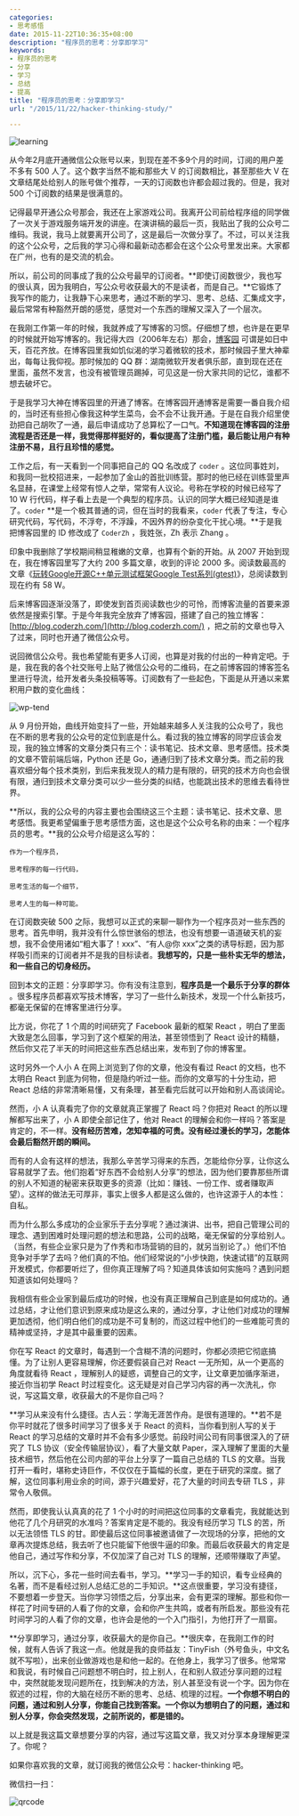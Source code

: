```yaml
---
categories:
- 思考感悟
date: 2015-11-22T10:36:35+08:00
description: "程序员的思考：分享即学习"
keywords:
- 程序员的思考
- 分享
- 学习
- 总结
- 提高
title: "程序员的思考：分享即学习"
url: "/2015/11/22/hacker-thinking-study/"

---
```


![learning](http://7xlx3k.com1.z0.glb.clouddn.com/learning.jpg-wt)

<!--more-->

从今年2月底开通微信公众账号以来，到现在差不多9个月的时间，订阅的用户差不多有 500 人了。这个数字当然不能和那些大 V 的订阅数相比，甚至那些大 V 在文章结尾处给别人的账号做个推荐，一天的订阅数也许都会超过我的。但是，我对 500 个订阅数的结果是很满意的。

记得最早开通公众号那会，我还在上家游戏公司。我离开公司前给程序组的同学做了一次关于游戏服务端开发的讲座。在演讲稿的最后一页，我贴出了我的公众号二维码。我说，我马上就要离开公司了，这是最后一次做分享了。不过，可以关注我的这个公众号，之后我的学习心得和最新动态都会在这个公众号里发出来。大家都在广州，也有的是交流的机会。

所以，前公司的同事成了我的公众号最早的订阅者。**即使订阅数很少，我也写的很认真，因为我明白，写公众号收获最大的不是读者，而是自己。**它锻炼了我写作的能力，让我静下心来思考，通过不断的学习、思考、总结、汇集成文字，最后常常有种豁然开朗的感觉，感觉对一个东西的理解又深入了一个层次。

在我刚工作第一年的时候，我就养成了写博客的习惯。仔细想了想，也许是在更早的时候就开始写博客的。我记得大四（2006年左右）那会，[博客园](http://www.cnblogs.com) 可谓是如日中天，百花齐放。在博客园里我如饥似渴的学习着微软的技术，那时候园子里大神辈出，每每让我仰视。那时候加的 QQ 群：湖南微软开发者俱乐部，直到现在还在里面，虽然不发言，也没有被管理员踢掉，可见这是一份大家共同的记忆，谁都不想去破坏它。

于是我学习大神在博客园里的开通了博客。在博客园开通博客是需要一番自我介绍的，当时还有些担心像我这种学生菜鸟，会不会不让我开通。于是在自我介绍里使劲把自己胡吹了一通，最后申请成功了总算松了一口气。**不知道现在博客园的注册流程是否还是一样，我觉得那样挺好的，看似提高了注册门槛，最后能让用户有种注册不易，且行且珍惜的感觉。**

工作之后，有一天看到一个同事把自己的 QQ 名改成了 `coder` 。这位同事姓刘，和我同一批校招进来，一起参加了金山的首批训练营。那时的他已经在训练营里声名显赫，在课堂上经常有惊人之举，常常有人议论。号称在学校的时候已经写了 10 W 行代码，样子看上去是一个典型的程序员。认识的同学大概已经知道是谁了。`coder` **是一个极其普通的词，但在当时的我看来，`coder` 代表了专注，专心研究代码，写代码，不浮夸，不浮躁，不因外界的纷杂变化干扰心境。**于是我把博客园里的 ID 修改成了 `CoderZh` ，我姓张，Zh 表示 Zhang 。

印象中我删除了学校期间稍显稚嫩的文章，也算有个新的开始。从 2007 开始到现在，我在博客园里写了大约 200 多篇文章，收到的评论 2000 多。阅读数最高的文章《[玩转Google开源C++单元测试框架Google Test系列(gtest)](http://www.cnblogs.com/coderzh/archive/2009/04/06/1426755.html)》，总阅读数到现在约有 58 W。

后来博客园逐渐没落了，即使发到首页阅读数也少的可怜，而博客流量的首要来源依然是搜索引擎。于是今年我完全放弃了博客园，搭建了自己的独立博客：[http://blog.coderzh.com/](http://blog.coderzh.com/) ，把之前的文章也导入了过来，同时也开通了微信公众号。

说回微信公众号。我也希望能有更多人订阅，也算是对我的付出的一种肯定吧。于是，我在我的各个社交账号上贴了微信公众号的二维码，在之前博客园的博客签名里进行导流，给开发者头条投稿等等。订阅数有了一些起色，下面是从开通以来累积用户数的变化曲线：

![wp-tend](http://7xlx3k.com1.z0.glb.clouddn.com/wp-tend.jpg-ws)

从 9 月份开始，曲线开始变抖了一些，开始越来越多人关注我的公众号了，我也在不断的思考我的公众号的定位到底是什么。看过我的独立博客的同学应该会发现，我的独立博客的文章分类只有三个：读书笔记、技术文章、思考感悟。技术类的文章不管前端后端，Python 还是 Go，通通归到了技术文章分类。而之前的我喜欢细分每个技术类别，到后来我发现人的精力是有限的，研究的技术方向也会很有限，通归到技术文章分类可以少一些分类的纠结，也能跳出技术的思维去看待世界。

**所以，我的公众号的内容主要也会围绕这三个主题：读书笔记、技术文章、思考感悟。我更希望偏重于思考感悟方面，这也是这个公众号名称的由来：一个程序员的思考。**我的公众号介绍是这么写的：

```
作为一个程序员，

思考程序的每一行代码，

思考生活的每一个细节，

思考人生的每一种可能。
```

在订阅数突破 500 之际，我想可以正式的来聊一聊作为一个程序员对一些东西的思考。首先申明，我并没有什么惊世骇俗的想法，也没有想要一语道破天机的妄想，我不会使用诸如“粗大事了！xxx”、“有人@你 xxx”之类的诱导标题，因为那样吸引而来的订阅者并不是我的目标读者。**我想写的，只是一些朴实无华的想法，和一些自己的切身经历。**

回到本文的正题：分享即学习。你有没有注意到，**程序员是一个最乐于分享的群体**    。很多程序员都喜欢写技术博客，学习了一些什么新技术，发现一个什么新技巧，都毫无保留的在博客里进行分享。

比方说，你花了 1 个周的时间研究了 Facebook 最新的框架 React ，明白了里面大致是怎么回事，学习到了这个框架的用法，甚至领悟到了 React 设计的精髓，然后你又花了半天的时间把这些东西总结出来，发布到了你的博客里。

这时另外一个人小 A 在网上浏览到了你的文章，他没有看过 React 的文档，也不太明白 React 到底为何物，但是隐约听过一些。而你的文章写的十分生动，把 React 总结的非常清晰易懂，又有条理，甚至看完后就可以开始和别人高谈阔论。

然而，小 A 认真看完了你的文章就真正掌握了 React 吗？你把对 React 的所以理解都写出来了，小 A 即使全部记住了，他对 React 的理解会和你一样吗？答案是肯定的，不一样。**没有经历苦难，怎知幸福的可贵。没有经过漫长的学习，怎能体会最后豁然开朗的瞬间。**

而有的人会有这样的想法，我那么辛苦学习得来的东西，怎能给你分享，让你这么容易就学了去。他们抱着“好东西不会给别人分享”的想法，因为他们要靠那些所谓的别人不知道的秘密来获取更多的资源（比如：赚钱、一份工作、或者赚取声望）。这样的做法无可厚非，事实上很多人都是这么做的，也许这源于人的本性：自私。

而为什么那么多成功的企业家乐于去分享呢？通过演讲、出书，把自己管理公司的理念、遇到困难时处理问题的想法和思路，公司的战略，毫无保留的分享给别人。（当然，有些企业家只是为了作秀和市场营销的目的，就另当别论了。）他们不怕竞争对手学了去吗？他们真的不怕。他们经常说的“小步快跑，快速试错”的互联网开发模式，你都要听烂了，但你真正理解了吗？知道具体该如何实施吗？遇到问题知道该如何处理吗？

我相信有些企业家到最后成功的时候，也没有真正理解自己到底是如何成功的。通过总结，才让他们意识到原来成功是这么来的，通过分享，才让他们对成功的理解更加透彻，他们明白他们的成功是不可复制的，而这过程中他们的一些难能可贵的精神或坚持，才是其中最重要的因素。

你在写 React 的文章时，每遇到一个含糊不清的问题时，你都必须把它彻底搞懂。为了让别人更容易理解，你还要假装自己对 React 一无所知，从一个更高的角度就看待 React ，理解别人的疑惑，调整自己的文字，让文章更加循序渐进，接近你当初学 React 时过程变化。这无疑是对自己学习内容的再一次洗礼，你说，写这篇文章，收获最大的不是你自己吗？

**学习从来没有什么捷径。古人云：学海无涯苦作舟。是很有道理的。**若不是你平时就花了很多时间学习了很多关于 React 的资料，当你看到别人写的关于 React 的学习总结的文章时并不会有多少感觉。前段时间公司有同事很深入的了研究了 TLS 协议（安全传输层协议），看了大量文献 Paper，深入理解了里面的大量技术细节，然后他在公司内部的平台上分享了一篇自己总结的 TLS 的文章。当我打开一看时，堪称史诗巨作，不仅仅在于篇幅的长度，更在于研究的深度。据了解，这位同事利用业余的时间，源于兴趣爱好，花了大量的时间去专研 TLS ，非常令人敬佩。

然而，即使我认认真真的花了 1 个小时的时间把这位同事的文章看完，我就能达到他花了几个月研究的水准吗？答案肯定是不能的。我没有经历学习 TLS 的苦，所以无法领悟 TLS 的甘。即使最后这位同事被邀请做了一次现场的分享，把他的文章再次提炼总结，我去听了也只能留下他很牛逼的印象。而最后收获最大的肯定是他自己，通过写作和分享，不仅加深了自己对 TLS 的理解，还顺带赚取了声望。

所以，沉下心，多花一些时间去看书，学习。**学习一手的知识，看专业经典的名著，而不是看经过别人总结汇总的二手知识。**这点很重要，学习没有捷径，不要想着一步登天。当你学习领悟之后，分享出来，会有更深的理解。那些和你一样花了时间专研的人看了你的文章，会和你产生共鸣，或者有所启发。那些没有花时间学习的人看了你的文章，也许会是他的一个入门指引，为他打开了一扇窗。

**分享即学习，通过分享，收获最大的是你自己。**很庆幸，在我刚工作的时候，就有人告诉了我这一点。他就是我的良师益友：TinyFish（外号鱼头，中文名就不写啦），出来创业做游戏也是和他一起的。在他身上，我学习了很多。他常常和我说，有时候自己问题想不明白时，拉上别人，在和别人叙述分享问题的过程中，突然就能发现问题所在，找到解决的方法，别人甚至没有说一个字。因为你在叙述的过程，你的大脑在经历不断的思考、总结、梳理的过程。**一个你想不明白的问题，通过和别人分享，你能自己找到答案。一个你以为想明白了的问题，通过和别人分享，你会突然发现，之前所说的，都是错的。**

以上就是我这篇文章想要分享的内容，通过写这篇文章，我又对分享本身理解更深了。你呢？

如果你喜欢我的文章，就订阅我的微信公众号：hacker-thinking 吧。

微信扫一扫：

![qrcode](public/qrcode.jpg)